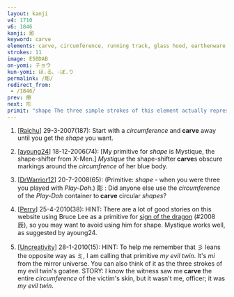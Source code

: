 ```yaml
---
layout: kanji
v4: 1710
v6: 1846
kanji: 彫
keyword: carve
elements: carve, circumference, running track, glass hood, earthenware jar, lidded crock, soil, dirt, ground, mouth, shape
strokes: 11
image: E5BDAB
on-yomi: チョウ
kun-yomi: ほ.る、-ぼ.り
permalink: /彫/
redirect_from:
 - /1846/
prev: 療
next: 形
primit: "shape The three simple strokes of this element actually represent the form or shape of the hair of one’s beard. But we keep the simple sense of a shape, or its verb &quot;to shape,&quot; in order to avoid confusion later when we meet an element for hair. When using this element, be sure to visualize yourself shaping the thing in question, or better still, twisting it out of shape. [3]"
---
```


1) [<a href="http://kanji.koohii.com/profile/Raichu">Raichu</a>] 29-3-2007(187): Start with a <em>circumference</em> and<strong> carve</strong> away until you get the <em>shape</em> you want.

2) [<a href="http://kanji.koohii.com/profile/ayoung24">ayoung24</a>] 18-12-2006(74): [My primitive for <em>shape</em> is Mystique, the shape-shifter from X-Men.] <em>Mystique</em> the shape-shifter<strong> carve</strong>s obscure markings around the <em>circumfrence</em> of her blue body.

3) [<a href="http://kanji.koohii.com/profile/DrWarrior12">DrWarrior12</a>] 20-7-2008(65): (Primitive: <em>shape</em> - when you were three you played with <em>Play-Doh</em>.) 彫 : Did anyone else use the <em>circumference</em> of the <em>Play-Doh</em> container to<strong> carve</strong> circular <em>shapes</em>?

4) [<a href="http://kanji.koohii.com/profile/Perry">Perry</a>] 25-4-2010(38): HINT: There are a lot of good stories on this website using Bruce Lee as a primitive for <a href="../v4/2008.html">sign of the dragon</a> (#2008 辰), so you may want to avoid using him for shape. Mystique works well, as suggested by ayoung24.

5) [<a href="http://kanji.koohii.com/profile/Uncreativity">Uncreativity</a>] 28-1-2010(15): HINT: To help me remember that 彡 leans the opposite way as ミ, I am calling that primitive <em>my evil twin</em>. It&#039;s <em>mi</em> from the mirror universe. You can also think of it as the three strokes of my evil twin&#039;s goatee. STORY: I know the witness saw me<strong> carve</strong> the entire <em>circumference</em> of the victim&#039;s skin, but it wasn&#039;t me, officer; it was <em>my evil twin</em>.

